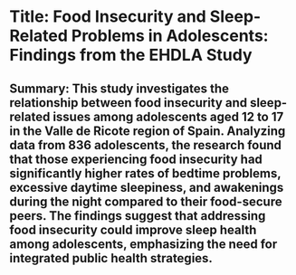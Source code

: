 # Title: Food Insecurity and Sleep-Related Problems in Adolescents: Findings from the EHDLA Study

## Summary: This study investigates the relationship between food insecurity and sleep-related issues among adolescents aged 12 to 17 in the Valle de Ricote region of Spain. Analyzing data from 836 adolescents, the research found that those experiencing food insecurity had significantly higher rates of bedtime problems, excessive daytime sleepiness, and awakenings during the night compared to their food-secure peers. The findings suggest that addressing food insecurity could improve sleep health among adolescents, emphasizing the need for integrated public health strategies.